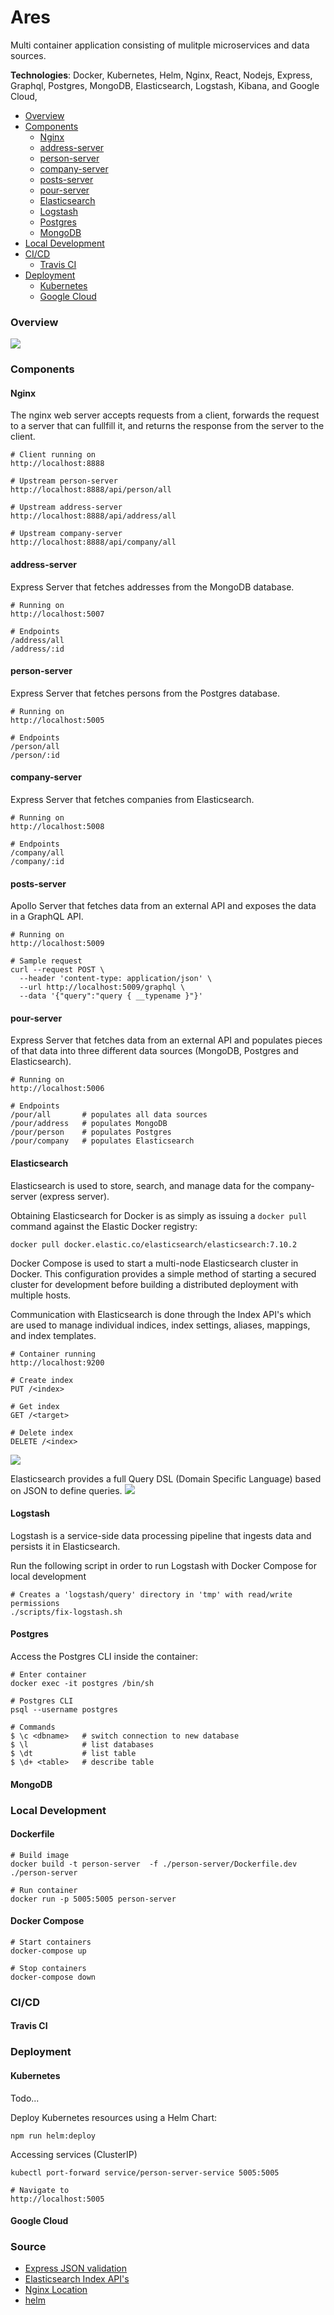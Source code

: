 # Ares 

Multi container application consisting of mulitple microservices and 
data sources. 

**Technologies**: Docker, Kubernetes, Helm, Nginx, React, Nodejs, Express, Graphql, Postgres,
MongoDB, Elasticsearch, Logstash, Kibana, and Google Cloud,

* [Overview](#overview)
* [Components](#components)
  * [Nginx](#nginx) 
  * [address-server](#address-server)
  * [person-server](#person-server)
  * [company-server](#company-server)
  * [posts-server](#posts-server)
  * [pour-server](#pour-server)
  * [Elasticsearch](#elasticsearch)
  * [Logstash](#logstash)
  * [Postgres](#postgres)
  * [MongoDB](#mongodb)
* [Local Development](#local-development)
* [CI/CD](#cicd)
  * [Travis CI](#travis-ci)
* [Deployment](#deployment)
  * [Kubernetes](#kubernetes)
  * [Google Cloud](#google-cloud)

### Overview
![](resources/images/overview.png)

### Components

#### Nginx
The nginx web server accepts requests from a client, forwards the request to a server 
that can fullfill it, and returns the response from the server to the client.
```shell
# Client running on
http://localhost:8888

# Upstream person-server
http://localhost:8888/api/person/all

# Upstream address-server
http://localhost:8888/api/address/all

# Upstream company-server 
http://localhost:8888/api/company/all
```

#### address-server
Express Server that fetches addresses from the MongoDB database.
```shell
# Running on 
http://localhost:5007

# Endpoints
/address/all
/address/:id
```

#### person-server
Express Server that fetches persons from the Postgres database.
```shell
# Running on 
http://localhost:5005

# Endpoints
/person/all
/person/:id
```

#### company-server
Express Server that fetches companies from Elasticsearch.
```shell
# Running on 
http://localhost:5008

# Endpoints
/company/all
/company/:id
```

#### posts-server
Apollo Server that fetches data from an external API and exposes the data in a
GraphQL API.
```shell
# Running on 
http://localhost:5009

# Sample request
curl --request POST \
  --header 'content-type: application/json' \
  --url http://localhost:5009/graphql \
  --data '{"query":"query { __typename }"}'
```

#### pour-server
Express Server that fetches data from an external API and populates pieces
of that data into three different data sources (MongoDB, Postgres and Elasticsearch).
```shell
# Running on 
http://localhost:5006

# Endpoints
/pour/all       # populates all data sources
/pour/address   # populates MongoDB
/pour/person    # populates Postgres
/pour/company   # populates Elasticsearch
```

#### Elasticsearch
Elasticsearch is used to store, search, and manage data for the company-server (express server).

Obtaining Elasticsearch for Docker is as simply as issuing a `docker pull` command 
against the Elastic Docker registry: 
```shell
docker pull docker.elastic.co/elasticsearch/elasticsearch:7.10.2
```
Docker Compose is used to start a multi-node Elasticsearch cluster in Docker. This configuration
provides a simple method of starting a secured cluster for development before building 
a distributed deployment with multiple hosts. 

Communication with Elasticsearch is done through the Index API's which are used to manage individual 
indices, index settings, aliases, mappings, and index templates.
```shell
# Container running 
http://localhost:9200

# Create index
PUT /<index>

# Get index
GET /<target>

# Delete index
DELETE /<index>
```

![](resources/images/elasticsearch/elastisearch.png)

Elasticsearch provides a full Query DSL (Domain Specific Language) based on JSON to define queries.
![](resources/images/elasticsearch/elasticsearch-query.png)

#### Logstash 
Logstash is a service-side data processing pipeline that ingests data and 
persists it in Elasticsearch. 

Run the following script in order to run Logstash with Docker Compose for local development
```shell
# Creates a 'logstash/query' directory in 'tmp' with read/write permissions 
./scripts/fix-logstash.sh
```

#### Postgres
Access the Postgres CLI inside the container:
```shell
# Enter container
docker exec -it postgres /bin/sh

# Postgres CLI
psql --username postgres 

# Commands
$ \c <dbname>   # switch connection to new database
$ \l            # list databases
$ \dt           # list table
$ \d+ <table>   # describe table
```

#### MongoDB

### Local Development
#### Dockerfile
```shell
# Build image 
docker build -t person-server  -f ./person-server/Dockerfile.dev ./person-server

# Run container
docker run -p 5005:5005 person-server
```

#### Docker Compose
```shell
# Start containers
docker-compose up

# Stop containers 
docker-compose down
```

### CI/CD

#### Travis CI

### Deployment

#### Kubernetes
Todo...

Deploy Kubernetes resources using a Helm Chart: 
```shell
npm run helm:deploy
```
Accessing services (ClusterIP)
```shell
kubectl port-forward service/person-server-service 5005:5005

# Navigate to 
http://localhost:5005
```

#### Google Cloud

### Source

* [Express JSON validation](https://simonplend.com/how-to-handle-request-validation-in-your-express-api/)
* [Elasticsearch Index API's](https://www.elastic.co/guide/en/elasticsearch/reference/current/indices.html)
* [Nginx Location](https://www.plesk.com/blog/various/nginx-configuration-guide/)
* [helm](https://medium.com/swlh/how-to-run-locally-built-docker-images-in-kubernetes-b28fbc32cc1d)
